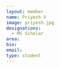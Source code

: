 ```yaml
---
layout: member
name: Priyesh V
image: priyesh.jpg
designations: 
  - MS Scholar
area:
bio:
email:
type: student
---
```

